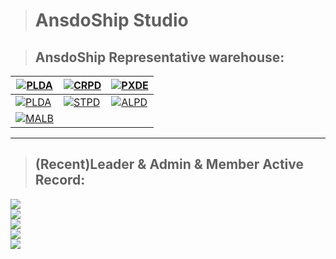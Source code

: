 > # AnsdoShip Studio

>## AnsdoShip Representative warehouse:
|[![PLDA](https://github-readme-stats.vercel.app/api/pin/?username=AnsdoShip&repo=magic-ling-pixel-dungeon-part2&theme=radical)](https://github.com/AnsdoShip/magic-ling-pixel-dungeon-part2)|[![CRPD](https://github-readme-stats.vercel.app/api/pin/?username=AnsdoShip&repo=carbonized-pixel-dungeon&theme=radical)](https://github.com/AnsdoShip/carbonized-pixel-dungeon)|[![PXDE](https://github-readme-stats.vercel.app/api/pin/?username=AnsdoShip&repo=pixedit&theme=radical)](https://github.com/AnsdoShip/pixedit)
|-|-|-
|[![PLDA](https://github-readme-stats.vercel.app/api/pin/?username=AnsdoShip&repo=plusto-tkinter-gui&theme=radical)](https://github.com/AnsdoShip/plusto-tkinter-gui)|[![STPD](https://github-readme-stats.vercel.app/api/pin/?username=AnsdoShip&repo=star-pixel-dungeon&theme=radical)](https://github.com/AnsdoShip/star-pixel-dungeon)|[![ALPD](https://github-readme-stats.vercel.app/api/pin/?username=AnsdoShip&repo=AlicePD&theme=radical)](https://github.com/AnsdoShip/AlicePD)
|[![MALB](https://github-readme-stats.vercel.app/api/pin/?username=AnsdoShip&repo=midilab&theme=radical)](https://github.com/AnsdoShip/midilabi)

---
> ## (Recent)Leader & Admin & Member Active Record:
<img src="https://activity-graph.herokuapp.com/graph?username=Tianscar&theme=react-dark"/><br>
<img src="https://activity-graph.herokuapp.com/graph?username=LingASDJ&theme=react-dark" /><br>
<img src="https://activity-graph.herokuapp.com/graph?username=deng-rui&theme=react-dark" /><br>
<img src="https://activity-graph.herokuapp.com/graph?username=SteveUbuntu0&theme=react-dark" /><br>
<img src="https://activity-graph.herokuapp.com/graph?username=catandA&theme=react-dark" /><br>

